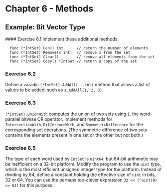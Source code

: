 # Chapter 6 - Methods

## Example: Bit Vector Type

#### Exercise 6.1
Implement these additional methods:
```
  func (*IntSet) Len() int      // return the number of elements
  func (*IntSet) Remove(x int)  // remove x from the set
  func (*IntSet) Clear()        // remove all elements from the set
  func (*IntSet) Copy() *IntSet // return a copy of the set
```

### Exercise 6.2
Define a varadic `(*IntSet).AddAll(...int)` method that allows a list of values
to be added, such as `s.AddAll(1, 2, 3)`.

### Exercise 6.3
`(*IntSet).UnionWith` computes the union of two sets using `|`, the
word-parallel bitwise OR operator. Implement methods for
`IntersectionWith,DifferenceWith`, and `SymmetricDifference` for the
corresponding set operations. (The symmetric difference of two sets contains the
elements present in one set or the other but not both.)

### Exercise 6.5
The type of each word used by `IntSet` is `uint64`, but 64-bit arithmetic may be
inefficient on a 32-bit platform. Modify the program to use the `uint` type,
which is the most efficient unsigned integer type for the platform. Instead of
dividing by 64, define a constant holding the effective size of `uint` in bits,
32 or 64. You can use the perhaps too-clever expression `32 << (^uint(0) >> 63)`
for this purpose.
